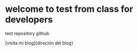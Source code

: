 # welcome to test from class for developers

test repository github

[visita mi blog]{direción del blog}
